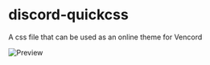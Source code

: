 # discord-quickcss

A css file that can be used as an online theme for Vencord

![Preview](https://github.com/DomBom16/discord-quickcss/assets/121130307/4410bcfc-c715-4a9e-a073-7392f752b6a6)
